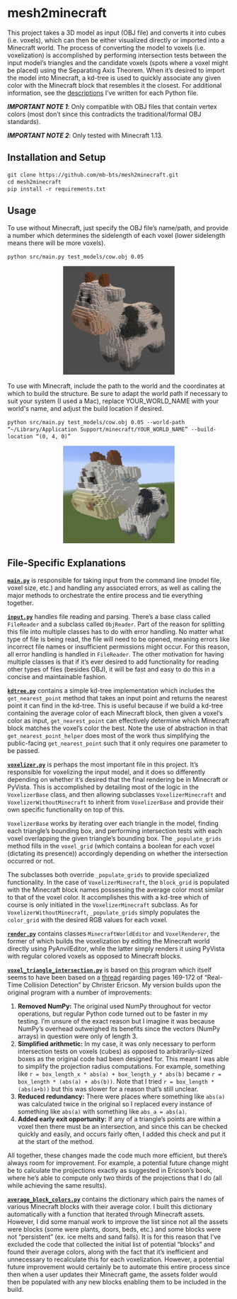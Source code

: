 # mesh2minecraft
This project takes a 3D model as input (OBJ file) and converts it into cubes (i.e. voxels), which can then be either visualized directly or imported into a Minecraft world. The process of converting the model to voxels (i.e. voxelization) is accomplished by performing intersection tests between the input model’s triangles and the candidate voxels (spots where a voxel might be placed) using the Separating Axis Theorem. When it’s desired to import the model into Minecraft, a kd-tree is used to quickly associate any given color with the Minecraft block that resembles it the closest. For additional information, see the [descriptions](#file-specific-explanations) I’ve written for each Python file.

***IMPORTANT NOTE 1***: Only compatible with OBJ files that contain vertex colors (most don’t since this contradicts the traditional/formal OBJ standards).

***IMPORTANT NOTE 2***: Only tested with Minecraft 1.13.

## Installation and Setup
```
git clone https://github.com/mb-bts/mesh2minecraft.git
cd mesh2minecraft
pip install -r requirements.txt
```

## Usage
To use without Minecraft, just specify the OBJ file’s name/path, and provide a number which determines the sidelength of each voxel (lower sidelength means there will be more voxels).
```
python src/main.py test_models/cow.obj 0.05
```
<p align="center"><img src="/images/voxelized_cow.png" alt="Image of voxelized cow" style="width:50%;"></p>

To use with Minecraft, include the path to the world and the coordinates at which to build the structure. Be sure to adapt the world path if necessary to suit your system (I used a Mac), replace YOUR_WORLD_NAME with your world's name, and adjust the build location if desired. 
```
python src/main.py test_models/cow.obj 0.05 --world-path “~/Library/Application Support/minecraft/YOUR_WORLD_NAME” --build-location “(0, 4, 0)”
```
<p align="center"><img src="/images/minecraft_cow.png" alt="Image of voxelized cow" style="width:50%;"></p>

## File-Specific Explanations

**[`main.py`](src/main.py)** is responsible for taking input from the command line (model file, voxel size, etc.) and handling any associated errors, as well as calling the major methods to orchestrate the entire process and tie everything together.

**[`input.py`](src/input.py)** handles file reading and parsing. There’s a base class called `FileReader` and a subclass called `ObjReader`. Part of the reason for splitting this file into multiple classes has to do with error handling. No matter what type of file is being read, the file will need to be opened, meaning errors like incorrect file names or insufficient permissions might occur. For this reason, all error handling is handled in `FileReader`. The other motivation for having multiple classes is that if it’s ever desired to add functionality for reading other types of files (besides OBJ), it will be fast and easy to do this in a concise and maintainable fashion.

**[`kdtree.py`](src/kdtree.py)** contains a simple kd-tree implementation which includes the `get_nearest_point` method that takes an input point and returns the nearest point it can find in the kd-tree. This is useful because if we build a kd-tree containing the average color of each Minecraft block, then given a voxel’s color as input, `get_nearest_point` can effectively determine which Minecraft block matches the voxel’s color the best. Note the use of abstraction in that `get_nearest_point_helper` does most of the work thus simplifying the public-facing `get_nearest_point` such that it only requires one parameter to be passed.

**[`voxelizer.py`](src/voxelizer.py)** is perhaps the most important file in this project. It’s responsible for voxelizing the input model, and it does so differently depending on whether it’s desired that the final rendering be in Minecraft or PyVista. This is accomplished by detailing most of the logic in the `VoxelizerBase` class, and then allowing subclasses `VoxelizerMinecraft` and `VoxelizerWithoutMinecraft` to inherit from `VoxelizerBase` and provide their own specific functionality on top of this.

`VoxelizerBase` works by iterating over each triangle in the model, finding each triangle’s bounding box, and performing intersection tests with each voxel overlapping the given triangle’s bounding box. The `_populate_grids` method fills in the `voxel_grid` (which contains a boolean for each voxel (dictating its presence)) accordingly depending on whether the intersection occurred or not.

The subclasses both override `_populate_grids` to provide specialized functionality. In the case of `VoxelizerMinecraft`, the `block_grid` is populated with the Minecraft block names possessing the average color most similar to that of the voxel color. It accomplishes this with a kd-tree which of course is only initiated in the `VoxelizerMinecraft` subclass. As for `VoxelizerWithoutMinecraft`, `_populate_grids` simply populates the `color_grid` with the desired RGB values for each voxel.

**[`render.py`](src/render.py)** contains classes `MinecraftWorldEditor` and `VoxelRenderer`, the former of which builds the voxelization by editing the Minecraft world directly using PyAnvilEditor, while the latter simply renders it using PyVista with regular colored voxels as opposed to Minecraft blocks.

**[`voxel_triangle_intersection.py`](src/voxel_triangle_intersection.py)** is based on [this](https://gist.github.com/zvonicek/fe73ba9903f49d57314cf7e8e0f05dcf) program which itself seems to have been based on a [thread](https://www.gamedev.net/forums/topic/534655-aabb-triangleplane-intersection--distance-to-plane-is-incorrect-i-have-solved-it/) regarding pages 169-172 of “Real-Time Collision Detection” by Christer Ericson. My version builds upon the original program with a number of improvements:
1. **Removed NumPy:** The original used NumPy throughout for vector operations, but regular Python code turned out to be faster in my testing. I’m unsure of the exact reason but I imagine it was because NumPy’s overhead outweighed its benefits since the vectors (NumPy arrays) in question were only of length 3.
2. **Simplified arithmetic:** In my case, it was only necessary to perform intersection tests on voxels (cubes) as opposed to arbitrarily-sized boxes as the original code had been designed for. This meant I was able to simplify the projection radius computations. For example, something like `r = box_length_x * abs(a) + box_length_y * abs(b)` became `r = box_length * (abs(a) + abs(b))`. Note that I tried `r = box_length * (abs(a+b))` but this was slower for a reason that’s still unclear.
3. **Reduced redundancy:** There were places where something like `abs(a)` was calculated twice in the original so I replaced every instance of something like `abs(a)` with something like `abs_a = abs(a)`.
4. **Added early exit opportunity:** If any of a triangle’s points are within a voxel then there must be an intersection, and since this can be checked quickly and easily, and occurs fairly often, I added this check and put it at the start of the method.

All together, these changes made the code much more efficient, but there’s always room for improvement. For example, a potential future change might be to calculate the projections exactly as suggested in Ericson’s book, where he’s able to compute only two thirds of the projections that I do (all while achieving the same results).

**[`average_block_colors.py`](src/average_block_colors.py)** contains the dictionary which pairs the names of various Minecraft blocks with their average color. I built this dictionary automatically with a function that iterated through Minecraft assets. However, I did some manual work to improve the list since not all the assets were blocks (some were plants, doors, beds, etc.) and some blocks were not “persistent” (ex. ice melts and sand falls). It is for this reason that I’ve excluded the code that collected the initial list of potential “blocks” and found their average colors, along with the fact that it’s inefficient and unnecessary to recalculate this for each voxelization. However, a potential future improvement would certainly be to automate this entire process since then when a user updates their Minecraft game, the assets folder would then be populated with any new blocks enabling them to be included in the build.
